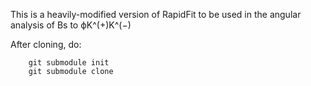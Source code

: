 This is a heavily-modified version of RapidFit to be used in the angular analysis of Bs to ϕK^(+)K^(−)

After cloning, do:

        git submodule init
        git submodule clone
